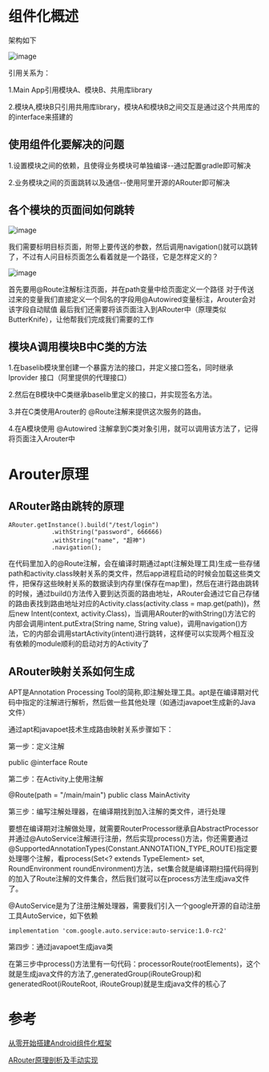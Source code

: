 # 组件化概述
架构如下

![image](https://img-blog.csdnimg.cn/20190518113654229.png "")

引用关系为：

1.Main App引用模块A、模块B、共用库library

2.模块A,模块B只引用共用库library，模块A和模块B之间交互是通过这个共用库的的interface来搭建的

## 使用组件化要解决的问题

1.设置模块之间的依赖，且使得业务模块可单独编译--通过配置gradle即可解决

2.业务模块之间的页面跳转以及通信--使用阿里开源的ARouter即可解决

## 各个模块的页面间如何跳转
![image](https://upload-images.jianshu.io/upload_images/4730487-ec1b0bdec8d25a94.png?imageMogr2/auto-orient/strip%7CimageView2/2/w/1000/format/webp "")

我们需要标明目标页面，附带上要传送的参数，然后调用navigation()就可以跳转了，不过有人问目标页面怎么看着就是一个路径，它是怎样定义的？

![image](https://upload-images.jianshu.io/upload_images/4730487-65706ddefb10d3d7.png?imageMogr2/auto-orient/strip%7CimageView2/2/w/614/format/webp "")

首先要用@Route注解标注页面，并在path变量中给页面定义一个路径
对于传送过来的变量我们直接定义一个同名的字段用@Autowired变量标注，Arouter会对该字段自动赋值
最后我们还需要将该页面注入到ARouter中（原理类似ButterKnife），让他帮我们完成我们需要的工作

## 模块A调用模块B中C类的方法
1.在baselib模块里创建一个暴露方法的接口，并定义接口签名，同时继承 Iprovider 接口（阿里提供的代理接口）

2.然后在B模块中C类继承baselib里定义的接口，并实现签名方法。

3.并在C类使用Arouter的 @Route注解来提供这次服务的路由。

4.在A模块使用 @Autowired 注解拿到C类对象引用，就可以调用该方法了，记得将页面注入Arouter中

# Arouter原理

## ARouter路由跳转的原理

```
ARouter.getInstance().build("/test/login")
            .withString("password", 666666)
            .withString("name", "超神")
            .navigation();
```

在代码里加入的@Route注解，会在编译时期通过apt(注解处理工具)生成一些存储path和activity.class映射关系的类文件，然后app进程启动的时候会加载这些类文件，把保存这些映射关系的数据读到内存里(保存在map里)，然后在进行路由跳转的时候，通过build()方法传入要到达页面的路由地址，ARouter会通过它自己存储的路由表找到路由地址对应的Activity.class(activity.class = map.get(path))，然后new Intent(context, activity.Class)，当调用ARouter的withString()方法它的内部会调用intent.putExtra(String name, String value)，调用navigation()方法，它的内部会调用startActivity(intent)进行跳转，这样便可以实现两个相互没有依赖的module顺利的启动对方的Activity了

## ARouter映射关系如何生成

APT是Annotation Processing Tool的简称,即注解处理工具。apt是在编译期对代码中指定的注解进行解析，然后做一些其他处理（如通过javapoet生成新的Java文件）

通过apt和javapoet技术生成路由映射关系步骤如下：

第一步：定义注解

 public @interface Route

第二步：在Activity上使用注解

@Route(path = "/main/main")
public class MainActivity 

第三步：编写注解处理器，在编译期找到加入注解的类文件，进行处理

要想在编译期对注解做处理，就需要RouterProcessor继承自AbstractProcessor并通过@AutoService注解进行注册，然后实现process()方法，你还需要通过@SupportedAnnotationTypes(Constant.ANNOTATION_TYPE_ROUTE)指定要处理哪个注解，看process(Set<? extends TypeElement> set, RoundEnvironment roundEnvironment)方法，set集合就是编译期扫描代码得到的加入了Route注解的文件集合，然后我们就可以在process方法生成java文件了。

@AutoService是为了注册注解处理器，需要我们引入一个google开源的自动注册工具AutoService，如下依赖

```
implementation 'com.google.auto.service:auto-service:1.0-rc2'
```

第四步：通过javapoet生成java类

在第三步中process()方法里有一句代码：processorRoute(rootElements)，这个就是生成java文件的方法了,generatedGroup(iRouteGroup)和generatedRoot(iRouteRoot, iRouteGroup)就是生成java文件的核心了



# 参考
[从零开始搭建Android组件化框架](https://www.jianshu.com/p/ba32488f9555)

[ARouter原理剖析及手动实现](https://www.jianshu.com/p/857aea5b54a8)
